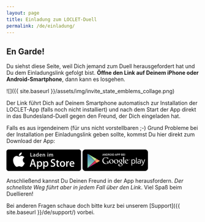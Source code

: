 ```yaml
---
layout: page
title: Einladung zum LOCLET-Duell
permalink: /de/einladung/
---
```


## En Garde!

Du siehst diese Seite, weil Dich jemand zum Duell herausgefordert hat und Du dem Einladungslink gefolgt bist.
**Öffne den Link auf Deinem iPhone oder Android-Smartphone**, dann kann es losgehen.

![]({{ site.baseurl }}/assets/img/invite_state_emblems_collage.png)

Der Link führt Dich auf Deinem Smartphone automatisch zur Installation der LOCLET-App (falls noch nicht installiert) 
und nach dem Start der App direkt in das Bundesland-Duell gegen den Freund, der Dich eingeladen hat.

Falls es aus irgendeinem (für uns nicht vorstellbaren ;-) Grund Probleme bei der Installation per Einladungslink geben 
sollte, kommst Du hier direkt zum Download der App:

<p>
    <a href="https://app.adjust.com/vo441g?redirect=https%3A%2F%2Fitunes.apple.com%2Fde%2Fapp%2Floclet%2Fid1003866444"
       title="LOCLET im App Store">
        <img class="download-badge" width="195" height="56" src="/assets/img/b_download_appstore.png"></a>
    <a class="download-badge"
       href="https://app.adjust.com/vo441g?redirect=https%3A%2F%2Fplay.google.com%2Fstore%2Fapps%2Fdetails%3Fid%3Dcom.loclet.android"
       title="LOCLET bei Google Play">
        <img class="download-badge" width="171" height="56" src="/assets/img/b_download_googleplay.png"></a>
</p>

Anschließend kannst Du Deinen Freund in der App herausfordern. _Der schnellste Weg führt aber in jedem Fall über den 
Link_. Viel Spaß beim Duellieren!

Bei anderen Fragen schaue doch bitte kurz bei unserem [Support]({{ site.baseurl }}/de/support/) vorbei.
